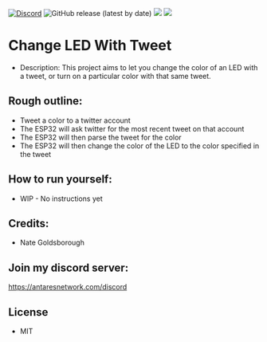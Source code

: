 [![Discord](https://discordapp.com/api/guilds/649703068799336454/widget.png)](https://antaresnetwork.com/discord)
![GitHub release (latest by date)](https://img.shields.io/github/v/release/nathen418/ChangeLEDWithTweet?style=social)
![](https://img.shields.io/github/repo-size/nathen418/ChangeLEDWithTweet?color=Green&style=flat-square)
![](https://img.shields.io/tokei/lines/github/nathen418/ChangeLEDWithTweet?style=flat-square)  

# Change LED With Tweet
- Description: This project aims to let you change the color of an LED with a tweet, or turn on a particular color with that same tweet.

## Rough outline:
- Tweet a color to a twitter account
- The ESP32 will ask twitter for the most recent tweet on that account
- The ESP32 will then parse the tweet for the color
- The ESP32 will then change the color of the LED to the color specified in the tweet


## How to run yourself:
- WIP - No instructions yet


## Credits:
- Nate Goldsborough

## Join my discord server:
https://antaresnetwork.com/discord

## License
- MIT
